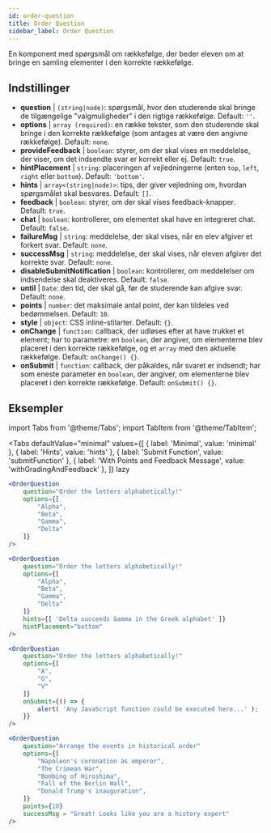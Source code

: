 ```yaml
---
id: order-question
title: Order Question
sidebar_label: Order Question
---
```


En komponent med spørgsmål om rækkefølge, der beder eleven om at bringe en samling elementer i den korrekte rækkefølge.

## Indstillinger

* __question__ | `(string|node)`: spørgsmål, hvor den studerende skal bringe de tilgængelige "valgmuligheder" i den rigtige rækkefølge. Default: `''`.
* __options__ | `array (required)`: en række tekster, som den studerende skal bringe i den korrekte rækkefølge (som antages at være den angivne rækkefølge). Default: `none`.
* __provideFeedback__ | `boolean`: styrer, om der skal vises en meddelelse, der viser, om det indsendte svar er korrekt eller ej. Default: `true`.
* __hintPlacement__ | `string`: placeringen af vejledningerne (enten `top`, `left`, `right` eller `bottom`). Default: `'bottom'`.
* __hints__ | `array<(string|node)>`: tips, der giver vejledning om, hvordan spørgsmålet skal besvares. Default: `[]`.
* __feedback__ | `boolean`: styrer, om der skal vises feedback-knapper. Default: `true`.
* __chat__ | `boolean`: kontrollerer, om elementet skal have en integreret chat. Default: `false`.
* __failureMsg__ | `string`: meddelelse, der skal vises, når en elev afgiver et forkert svar. Default: `none`.
* __successMsg__ | `string`: meddelelse, der skal vises, når eleven afgiver det korrekte svar. Default: `none`.
* __disableSubmitNotification__ | `boolean`: kontrollerer, om meddelelser om indsendelse skal deaktiveres. Default: `false`.
* __until__ | `Date`: den tid, der skal gå, før de studerende kan afgive svar. Default: `none`.
* __points__ | `number`: det maksimale antal point, der kan tildeles ved bedømmelsen. Default: `10`.
* __style__ | `object`: CSS inline-stilarter. Default: `{}`.
* __onChange__ | `function`: callback, der udløses efter at have trukket et element; har to parametre: en `boolean`, der angiver, om elementerne blev placeret i den korrekte rækkefølge, og et `array` med den aktuelle rækkefølge. Default: `onChange() {}`.
* __onSubmit__ | `function`: callback, der påkaldes, når svaret er indsendt; har som eneste parameter en `boolean`, der angiver, om elementerne blev placeret i den korrekte rækkefølge. Default: `onSubmit() {}`.


## Eksempler

import Tabs from '@theme/Tabs';
import TabItem from '@theme/TabItem';

<Tabs
    defaultValue="minimal"
    values={[
        { label: 'Minimal', value: 'minimal' },
        { label: 'Hints', value: 'hints' },
        { label: 'Submit Function', value: 'submitFunction' },
        { label: 'With Points and Feedback Message', value: 'withGradingAndFeedback' },
    ]}
    lazy
>

<TabItem value="minimal">

```jsx live
<OrderQuestion
    question="Order the letters alphabetically!"
    options={[
        "Alpha",
        "Beta",
        "Gamma",
        "Delta"
    ]}
/>
```
</TabItem>

<TabItem value="hints">

```jsx live
<OrderQuestion
    question="Order the letters alphabetically!"
    options={[
        "Alpha",
        "Beta",
        "Gamma",
        "Delta"
    ]}
    hints={[ 'Delta succeeds Gamma in the Greek alphabet' ]}
    hintPlacement="bottom"
/>
```
</TabItem>

<TabItem value="submitFunction">

```jsx live
<OrderQuestion
    question="Order the letters alphabetically!"
    options={[
        "A",
        "G",
        "V"
    ]}
    onSubmit={() => {
        alert( 'Any JavaScript function could be executed here...' );
    }}
/>
```
</TabItem>

<TabItem value="withGradingAndFeedback">

```jsx live
<OrderQuestion
    question="Arrange the events in historical order"
    options={[
        "Napoleon's coronation as emperor",
        "The Crimean War",
        "Bombing of Hiroshima",
        "Fall of the Berlin Wall",
        "Donald Trump's inauguration",
    ]}
    points={10}
    successMsg = "Great! Looks like you are a history expert"
/>
```
</TabItem>

</Tabs>
